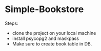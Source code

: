 # Simple-Bookstore

 Steps:
 - clone the project on your local machine
 - install psycopg2 and maskpass
 - Make sure to create book table in DB.

